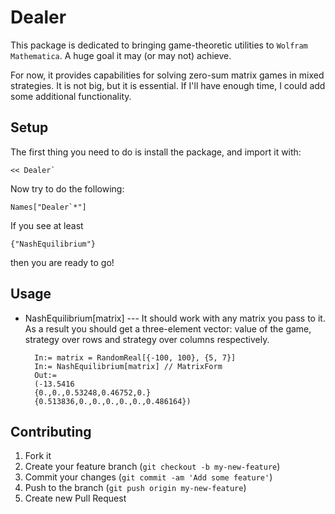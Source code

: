 # Dealer

This package is dedicated to bringing game-theoretic utilities to `Wolfram Mathematica`. A huge goal it may (or may not) achieve.

For now, it provides capabilities for solving zero-sum matrix games in mixed strategies.  It is not big, but it is essential. If I'll have enough time, I could add some additional functionality.

## Setup
The first thing you need to do is install the package, and import it with:
    
    << Dealer`

Now try to do the following:
     
    Names["Dealer`*"] 
    
If you see at least

    {"NashEquilibrium"}
    
then you are ready to go!

## Usage
* NashEquilibrium[matrix] --- It should work with any matrix you pass to it. As a result you should get a three-element vector: value of the game, strategy over rows and strategy over columns respectively.
        
        In:= matrix = RandomReal[{-100, 100}, {5, 7}]
        In:= NashEquilibrium[matrix] // MatrixForm
        Out:= 
        (-13.5416
        {0.,0.,0.53248,0.46752,0.}
        {0.513836,0.,0.,0.,0.,0.,0.486164})
        
        
## Contributing

1. Fork it
2. Create your feature branch (`git checkout -b my-new-feature`)
3. Commit your changes (`git commit -am 'Add some feature'`)
4. Push to the branch (`git push origin my-new-feature`)
5. Create new Pull Request